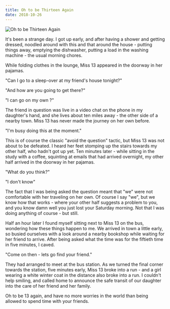 ```yaml
---
title: Oh to be Thirteen Again
date: 2018-10-26
---
```


![Oh to be Thirteen Again](https://source.unsplash.com/vP3pnOoCiYE/1600x900)

It's been a strange day. I got up early, and after having a shower and getting dressed, noodled around with this and that around the house - putting things away, emptying the dishwasher, putting a load in the washing machine - the usual morning chores.

While folding clothes in the lounge, Miss 13 appeared in the doorway in her pajamas.

"Can I go to a sleep-over at my friend's house tonight?"

"And how are you going to get there?"

"I can go on my own ?"

The friend in question was live in a video chat on the phone in my daughter's hand, and she lives about ten miles away - the other side of a nearby town. Miss 13 has never made the journey on her own before.

"I'm busy doing this at the moment."

This is of course the classic "avoid the question" tactic, but Miss 13 was not about to be defeated. I heard her feet stomping up the stairs towards my other half, who hadn't got up yet. Ten minutes later - while sitting in the study with a coffee, squinting at emails that had arrived overnight, my other half arrived in the doorway in her pajamas.

"What do you think?"

"I don't know"

The fact that I was being asked the question meant that "we" were not comfortable with her traveling on her own. Of course I say "we", but we know how that works - where your other half suggests a problem to you, and you know damn well you just lost your Saturday morning. Not that I was doing anything of course - but still.

Half an hour later I found myself sitting next to Miss 13 on the bus, wondering how these things happen to me. We arrived in town a little early, so busied ourselves with a look around a nearby bookshop while waiting for her friend to arrive. After being asked what the time was for the fiftieth time in five minutes, I caved.

"Come on then - lets go find your friend."

They had arranged to meet at the bus station. As we turned the final corner towards the station, five minutes early, Miss 13 broke into a run - and a girl wearing a white winter coat in the distance also broke into a run. I couldn't help smiling, and called home to announce the safe transit of our daughter into the care of her friend and her family.

Oh to be 13 again, and have no more worries in the world than being allowed to spend time with your friends.